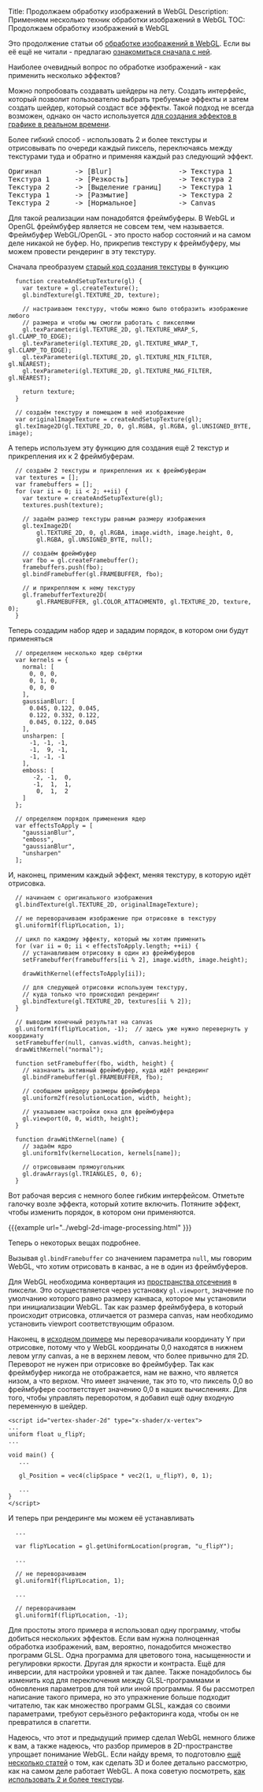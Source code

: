 Title: Продолжаем обработку изображений в WebGL
Description: Применяем несколько техник обработки изображений в WebGL
TOC: Продолжаем обработку изображений в WebGL


Это продолжение статьи об [обработке изображений в WebGL](webgl-image-processing.html). Если вы её ещё не читали - предлагаю [ознакомиться сначала с ней](webgl-image-processing.html).

Наиболее очевидный вопрос по обработке изображений - как применить несколько эффектов?

Можно попробовать создавать шейдеры на лету. Создать интерфейс, который позволит пользователю выбрать требуемые эффекты и затем создать шейдер, который создаст все эффекты. Такой подход не всегда возможен, однако он часто используется [для создания эффектов в графике в реальном времени](https://www.youtube.com/watch?v=cQUn0Zeh-0Q).

Более гибкий способ - использовать 2 и более текстуры и отрисовывать по очереди каждый пиксель, переключаясь между текстурами туда и обратно и применяя каждый раз следующий эффект.


<div class="webgl_center"><pre>Оригинал        -&gt; [Blur]                -&gt; Текстура 1
Текстура 1      -&gt; [Резкость]            -&gt; Текстура 2
Текстура 2      -&gt; [Выделение границ]    -&gt; Текстура 1
Текстура 1      -&gt; [Размытие]            -&gt; Текстура 2
Текстура 2      -&gt; [Нормальное]          -&gt; Canvas</pre></div>

Для такой реализации нам понадобятся фреймбуферы. В WebGL и OpenGL фреймбуфер является не совсем тем, чем называется. Фреймбуфер WebGL/OpenGL - это просто набор состояний и на самом деле никакой не буфер. Но, прикрепив текстуру к фреймбуферу, мы можем провести рендеринг в эту текстуру.

Сначала преобразуем [старый код создания текстуры](webgl-image-processing.html) в функцию

```
  function createAndSetupTexture(gl) {
    var texture = gl.createTexture();
    gl.bindTexture(gl.TEXTURE_2D, texture);

    // настраиваем текстуру, чтобы можно было отобразить изображение любого
    // размера и чтобы мы смогли работать с пикселями
    gl.texParameteri(gl.TEXTURE_2D, gl.TEXTURE_WRAP_S, gl.CLAMP_TO_EDGE);
    gl.texParameteri(gl.TEXTURE_2D, gl.TEXTURE_WRAP_T, gl.CLAMP_TO_EDGE);
    gl.texParameteri(gl.TEXTURE_2D, gl.TEXTURE_MIN_FILTER, gl.NEAREST);
    gl.texParameteri(gl.TEXTURE_2D, gl.TEXTURE_MAG_FILTER, gl.NEAREST);

    return texture;
  }

  // создаём текстуру и помещаем в неё изображение
  var originalImageTexture = createAndSetupTexture(gl);
  gl.texImage2D(gl.TEXTURE_2D, 0, gl.RGBA, gl.RGBA, gl.UNSIGNED_BYTE, image);
```

А теперь используем эту функцию для создания ещё 2 текстур и прикрепления их к 2 фреймбуферам.

```
  // создаём 2 текстуры и прикрепления их к фреймбуферам
  var textures = [];
  var framebuffers = [];
  for (var ii = 0; ii < 2; ++ii) {
    var texture = createAndSetupTexture(gl);
    textures.push(texture);

    // задаём размер текстуры равным размеру изображения
    gl.texImage2D(
        gl.TEXTURE_2D, 0, gl.RGBA, image.width, image.height, 0,
        gl.RGBA, gl.UNSIGNED_BYTE, null);

    // создаём фреймбуфер
    var fbo = gl.createFramebuffer();
    framebuffers.push(fbo);
    gl.bindFramebuffer(gl.FRAMEBUFFER, fbo);

    // и прикрепляем к нему текстуру
    gl.framebufferTexture2D(
        gl.FRAMEBUFFER, gl.COLOR_ATTACHMENT0, gl.TEXTURE_2D, texture, 0);
  }
```

Теперь создадим набор ядер и зададим порядок, в котором они будут применяться

```
  // определяем несколько ядер свёртки
  var kernels = {
    normal: [
      0, 0, 0,
      0, 1, 0,
      0, 0, 0
    ],
    gaussianBlur: [
      0.045, 0.122, 0.045,
      0.122, 0.332, 0.122,
      0.045, 0.122, 0.045
    ],
    unsharpen: [
      -1, -1, -1,
      -1,  9, -1,
      -1, -1, -1
    ],
    emboss: [
       -2, -1,  0,
       -1,  1,  1,
        0,  1,  2
    ]
  };

  // определяем порядок применения ядер
  var effectsToApply = [
    "gaussianBlur",
    "emboss",
    "gaussianBlur",
    "unsharpen"
  ];
```

И, наконец, применим каждый эффект, меняя текстуру, в которую идёт отрисовка.

```
  // начинаем с оригинального изображения
  gl.bindTexture(gl.TEXTURE_2D, originalImageTexture);

  // не переворачиваем изображение при отрисовке в текстуру
  gl.uniform1f(flipYLocation, 1);

  // цикл по каждому эффекту, который мы хотим применить
  for (var ii = 0; ii < effectsToApply.length; ++ii) {
    // устанавливаем отрисовку в один из фреймбуферов
    setFramebuffer(framebuffers[ii % 2], image.width, image.height);

    drawWithKernel(effectsToApply[ii]);

    // для следующей отрисовки используем текстуру,
    // куда только что происходил рендеринг
    gl.bindTexture(gl.TEXTURE_2D, textures[ii % 2]);
  }

  // выводим конечный результат на canvas
  gl.uniform1f(flipYLocation, -1);  // здесь уже нужно перевернуть y координату
  setFramebuffer(null, canvas.width, canvas.height);
  drawWithKernel("normal");

  function setFramebuffer(fbo, width, height) {
    // назначить активный фреймбуфер, куда идёт рендеринг
    gl.bindFramebuffer(gl.FRAMEBUFFER, fbo);

    // сообщаем шейдеру размеры фреймбуфера
    gl.uniform2f(resolutionLocation, width, height);

    // указываем настройки окна для фреймбуфера
    gl.viewport(0, 0, width, height);
  }

  function drawWithKernel(name) {
    // задаём ядро
    gl.uniform1fv(kernelLocation, kernels[name]);

    // отрисовываем прямоугольник
    gl.drawArrays(gl.TRIANGLES, 0, 6);
  }
```

Вот рабочая версия с немного более гибким интерфейсом. Отметьте галочку возле эффекта, который хотите включить. Потяните эффект, чтобы изменить порядок, в котором они применяются.

{{{example url="../webgl-2d-image-processing.html" }}}

Теперь о некоторых вещах подробнее.

Вызывая <code>gl.bindFramebuffer</code> со значением параметра <code>null</code>, мы говорим WebGL, что хотим отрисовать в канвас, а не в один из фреймбуферов.

Для WebGL необходима конвертация из [пространства отсечения](webgl-fundamentals.html) в пиксели. Это осуществляется через установку <code>gl.viewport</code>, значение по умолчанию которого равно размеру канваса, которое мы установили при инициализации WebGL. Так как размер фреймбуфера, в который происходит отрисовка, отличается от размера canvas, нам необходимо установить viewport соответствующим образом.

Наконец, в [исходном примере](webgl-fundamentals.html) мы переворачивали координату Y при отрисовке, потому что у WebGL координаты 0,0 находятся в нижнем левом углу canvas, а не в верхнем левом, что более привычно для 2D. Переворот не нужен при отрисовке во фреймбуфер. Так как фреймбуфер никогда не отображается, нам не важно, что является низом, а что верхом. Что имеет значение, так это то, что пиксель 0,0 во фреймбуфере соответствует значению 0,0 в наших вычислениях. Для того, чтобы управлять переворотом, я добавил ещё одну входную переменную в шейдер.

```
<script id="vertex-shader-2d" type="x-shader/x-vertex">
...
uniform float u_flipY;
...

void main() {
   ...

   gl_Position = vec4(clipSpace * vec2(1, u_flipY), 0, 1);

   ...
}
</script>
```

И теперь при рендеринге мы можем её устанавливать

```
  ...

  var flipYLocation = gl.getUniformLocation(program, "u_flipY");

  ...

  // не переворачиваем
  gl.uniform1f(flipYLocation, 1);

  ...

  // переворачиваем
  gl.uniform1f(flipYLocation, -1);
```

Для простоты этого примера я использовал одну программу, чтобы добиться нескольких эффектов. Если вам нужна полноценная обработка изображений, вам, вероятно, понадобится множество программ GLSL. Одна программа для цветового тона, насыщенности и регулировки яркости. Другая для яркости и контраста. Ещё для инверсии, для настройки уровней и так далее. Также понадобилось бы изменить код для переключения между GLSL-программами и обновления параметров для той или иной программы. Я бы рассмотрел написание такого примера, но это упражнение больше подходит читателю, так как множество программ GLSL, каждая со своими параметрами, требуют серьёзного рефакторинга кода, чтобы он не превратился в спагетти.

Надеюсь, что этот и предыдущий пример сделал WebGL немного ближе к вам, а также надеюсь, что разбор примеров в 2D-пространстве упрощает понимание WebGL. Если найду время, то подготовлю [ещё несколько статей](webgl-2d-translation.html) о том, как сделать 3D и более детально рассмотрю, как на самом деле работает WebGL. А пока советую посмотреть, [как использовать 2 и более текстуры](webgl-2-textures.html).
